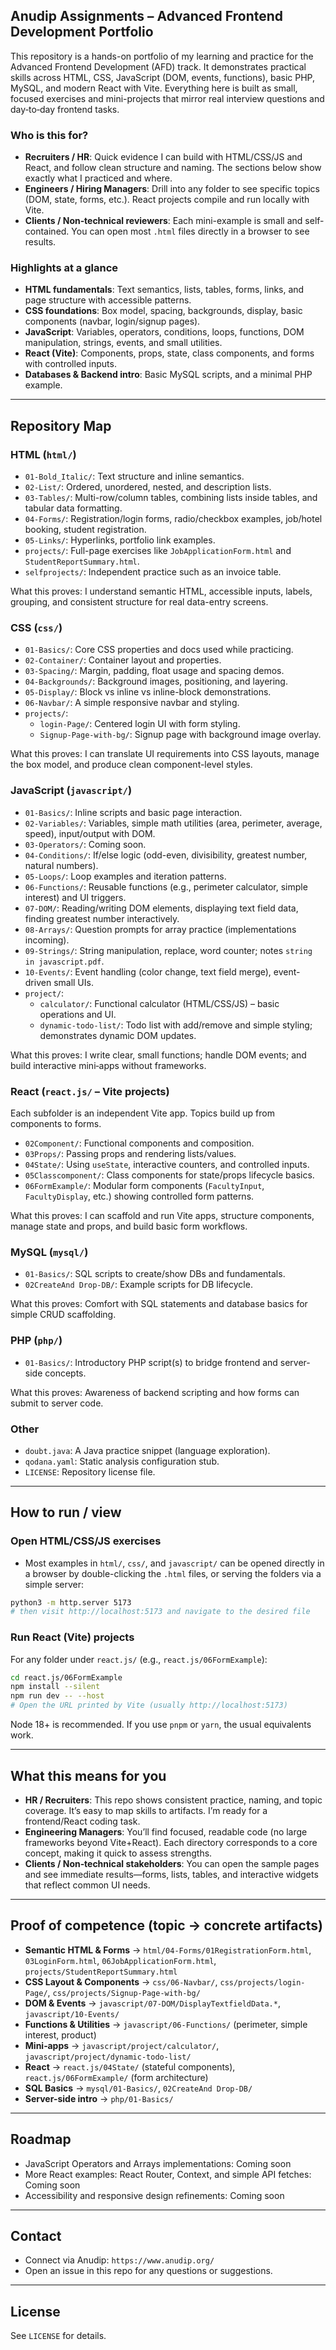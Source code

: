 ## Anudip Assignments – Advanced Frontend Development Portfolio

This repository is a hands-on portfolio of my learning and practice for the Advanced Frontend Development (AFD) track. It demonstrates practical skills across HTML, CSS, JavaScript (DOM, events, functions), basic PHP, MySQL, and modern React with Vite. Everything here is built as small, focused exercises and mini-projects that mirror real interview questions and day‑to‑day frontend tasks.

### Who is this for?
- **Recruiters / HR**: Quick evidence I can build with HTML/CSS/JS and React, and follow clean structure and naming. The sections below show exactly what I practiced and where.
- **Engineers / Hiring Managers**: Drill into any folder to see specific topics (DOM, state, forms, etc.). React projects compile and run locally with Vite.
- **Clients / Non‑technical reviewers**: Each mini-example is small and self-contained. You can open most `.html` files directly in a browser to see results.

### Highlights at a glance
- **HTML fundamentals**: Text semantics, lists, tables, forms, links, and page structure with accessible patterns.
- **CSS foundations**: Box model, spacing, backgrounds, display, basic components (navbar, login/signup pages).
- **JavaScript**: Variables, operators, conditions, loops, functions, DOM manipulation, strings, events, and small utilities.
- **React (Vite)**: Components, props, state, class components, and forms with controlled inputs.
- **Databases & Backend intro**: Basic MySQL scripts, and a minimal PHP example.

---

## Repository Map

### HTML (`html/`)
- `01-Bold_Italic/`: Text structure and inline semantics.
- `02-List/`: Ordered, unordered, nested, and description lists.
- `03-Tables/`: Multi-row/column tables, combining lists inside tables, and tabular data formatting.
- `04-Forms/`: Registration/login forms, radio/checkbox examples, job/hotel booking, student registration.
- `05-Links/`: Hyperlinks, portfolio link examples.
- `projects/`: Full-page exercises like `JobApplicationForm.html` and `StudentReportSummary.html`.
- `selfprojects/`: Independent practice such as an invoice table.

What this proves: I understand semantic HTML, accessible inputs, labels, grouping, and consistent structure for real data-entry screens.

### CSS (`css/`)
- `01-Basics/`: Core CSS properties and docs used while practicing.
- `02-Container/`: Container layout and properties.
- `03-Spacing/`: Margin, padding, float usage and spacing demos.
- `04-Backgrounds/`: Background images, positioning, and layering.
- `05-Display/`: Block vs inline vs inline-block demonstrations.
- `06-Navbar/`: A simple responsive navbar and styling.
- `projects/`:
  - `login-Page/`: Centered login UI with form styling.
  - `Signup-Page-with-bg/`: Signup page with background image overlay.

What this proves: I can translate UI requirements into CSS layouts, manage the box model, and produce clean component-level styles.

### JavaScript (`javascript/`)
- `01-Basics/`: Inline scripts and basic page interaction.
- `02-Variables/`: Variables, simple math utilities (area, perimeter, average, speed), input/output with DOM.
- `03-Operators/`: Coming soon.
- `04-Conditions/`: If/else logic (odd-even, divisibility, greatest number, natural numbers).
- `05-Loops/`: Loop examples and iteration patterns.
- `06-Functions/`: Reusable functions (e.g., perimeter calculator, simple interest) and UI triggers.
- `07-DOM/`: Reading/writing DOM elements, displaying text field data, finding greatest number interactively.
- `08-Arrays/`: Question prompts for array practice (implementations incoming).
- `09-Strings/`: String manipulation, replace, word counter; notes `string in javascript.pdf`.
- `10-Events/`: Event handling (color change, text field merge), event-driven small UIs.
- `project/`:
  - `calculator/`: Functional calculator (HTML/CSS/JS) – basic operations and UI.
  - `dynamic-todo-list/`: Todo list with add/remove and simple styling; demonstrates dynamic DOM updates.

What this proves: I write clear, small functions; handle DOM events; and build interactive mini‑apps without frameworks.

### React (`react.js/` – Vite projects)
Each subfolder is an independent Vite app. Topics build up from components to forms.
- `02Component/`: Functional components and composition.
- `03Props/`: Passing props and rendering lists/values.
- `04State/`: Using `useState`, interactive counters, and controlled inputs.
- `05Classcomponent/`: Class components for state/props lifecycle basics.
- `06FormExample/`: Modular form components (`FacultyInput`, `FacultyDisplay`, etc.) showing controlled form patterns.

What this proves: I can scaffold and run Vite apps, structure components, manage state and props, and build basic form workflows.

### MySQL (`mysql/`)
- `01-Basics/`: SQL scripts to create/show DBs and fundamentals.
- `02CreateAnd Drop-DB/`: Example scripts for DB lifecycle.

What this proves: Comfort with SQL statements and database basics for simple CRUD scaffolding.

### PHP (`php/`)
- `01-Basics/`: Introductory PHP script(s) to bridge frontend and server-side concepts.

What this proves: Awareness of backend scripting and how forms can submit to server code.

### Other
- `doubt.java`: A Java practice snippet (language exploration).
- `qodana.yaml`: Static analysis configuration stub.
- `LICENSE`: Repository license file.

---

## How to run / view

### Open HTML/CSS/JS exercises
- Most examples in `html/`, `css/`, and `javascript/` can be opened directly in a browser by double-clicking the `.html` files, or serving the folders via a simple server:

```bash
python3 -m http.server 5173
# then visit http://localhost:5173 and navigate to the desired file
```

### Run React (Vite) projects
For any folder under `react.js/` (e.g., `react.js/06FormExample`):

```bash
cd react.js/06FormExample
npm install --silent
npm run dev -- --host
# Open the URL printed by Vite (usually http://localhost:5173)
```

Node 18+ is recommended. If you use `pnpm` or `yarn`, the usual equivalents work.

---

## What this means for you

- **HR / Recruiters**: This repo shows consistent practice, naming, and topic coverage. It’s easy to map skills to artifacts. I’m ready for a frontend/React coding task.
- **Engineering Managers**: You’ll find focused, readable code (no large frameworks beyond Vite+React). Each directory corresponds to a core concept, making it quick to assess strengths.
- **Clients / Non‑technical stakeholders**: You can open the sample pages and see immediate results—forms, lists, tables, and interactive widgets that reflect common UI needs.

---

## Proof of competence (topic → concrete artifacts)
- **Semantic HTML & Forms** → `html/04-Forms/01RegistrationForm.html`, `03LoginForm.html`, `06JobApplicationForm.html`, `projects/StudentReportSummary.html`
- **CSS Layout & Components** → `css/06-Navbar/`, `css/projects/login-Page/`, `css/projects/Signup-Page-with-bg/`
- **DOM & Events** → `javascript/07-DOM/DisplayTextfieldData.*`, `javascript/10-Events/`
- **Functions & Utilities** → `javascript/06-Functions/` (perimeter, simple interest, product)
- **Mini‑apps** → `javascript/project/calculator/`, `javascript/project/dynamic-todo-list/`
- **React** → `react.js/04State/` (stateful components), `react.js/06FormExample/` (form architecture)
- **SQL Basics** → `mysql/01-Basics/`, `02CreateAnd Drop-DB/`
- **Server-side intro** → `php/01-Basics/`

---

## Roadmap
- JavaScript Operators and Arrays implementations: Coming soon
- More React examples: React Router, Context, and simple API fetches: Coming soon
- Accessibility and responsive design refinements: Coming soon

---

## Contact
- Connect via Anudip: `https://www.anudip.org/`
- Open an issue in this repo for any questions or suggestions.

---

## License
See `LICENSE` for details.
